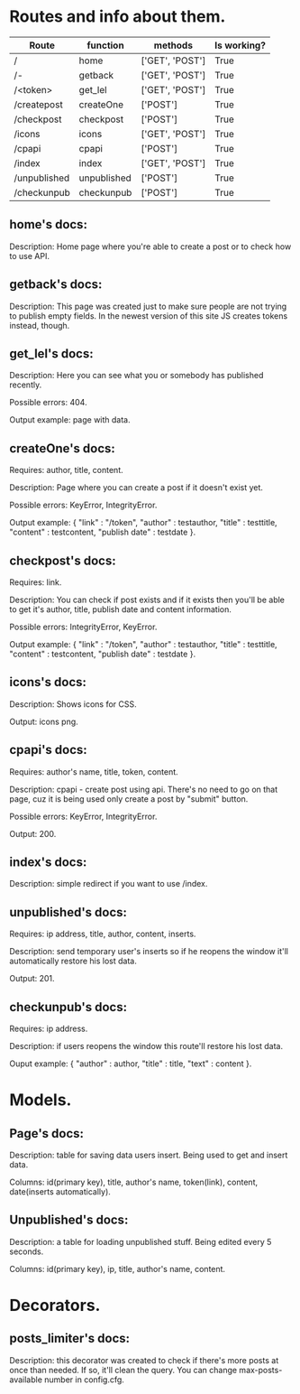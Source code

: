 # Routes and info about them.

| Route | function | methods | Is working? |
| ------------- | -------- | -------- | -------- |
| / | home | ['GET', 'POST'] | True |
| /- | getback | ['GET', 'POST'] | True |
| /\<token\> | get_lel | ['GET', 'POST'] | True |
| /createpost | createOne | ['POST'] | True |
| /checkpost | checkpost | ['POST'] | True |
| /icons | icons | ['GET', 'POST'] | True |
| /cpapi | cpapi | ['POST'] | True |
| /index | index | ['GET', 'POST'] | True |
| /unpublished | unpublished | ['POST'] | True |
| /checkunpub | checkunpub | ['POST'] | True |

## home's docs:

Description: Home page where you're able to create a post or to check how to use API.


## getback's docs:

Description: This page was created just to make sure people are not trying to publish empty fields. In the newest version of this site JS creates tokens instead, though.


## get_lel's docs:

Description: Here you can see what you or somebody has published recently.

Possible errors: 404.

Output example: page with data.


## createOne's docs:

Requires: author, title, content.

Description: Page where you can create a post if it doesn't exist yet.

Possible errors: KeyError, IntegrityError.

Output example: { "link" : "/token", "author" : testauthor, "title" : testtitle, "content" : testcontent, "publish date" : testdate }.


## checkpost's docs:

Requires: link.

Description: You can check if post exists and if it exists then you'll be able to get it's author, title, publish date and content information.

Possible errors: IntegrityError, KeyError.

Output example: { "link" : "/token", "author" : testauthor, "title" : testtitle, "content" : testcontent, "publish date" : testdate }.


## icons's docs:

Description: Shows icons for CSS.

Output: icons png.


## cpapi's docs:

Requires: author's name, title, token, content.

Description: cpapi - create post using api. There's no need to go on that page, cuz it is being used only create a post by "submit" button.

Possible errors: KeyError, IntegrityError.

Output: 200.


## index's docs:

Description: simple redirect if you want to use /index.


## unpublished's docs:

Requires: ip address, title, author, content, inserts.

Description: send temporary user's inserts so if he reopens the window it'll automatically restore his lost data.

Output: 201.


## checkunpub's docs:

Requires: ip address.

Description: if users reopens the window this route'll restore his lost data.

Ouput example: { "author" : author, "title" : title, "text" : content }.



# Models.

## Page's docs:

Description: table for saving data users insert. Being used to get and insert data.

Columns: id(primary key), title, author's name, token(link), content, date(inserts automatically).


## Unpublished's docs:

Description: a table for loading unpublished stuff. Being edited every 5 seconds.

Columns: id(primary key), ip, title, author's name, content.


# Decorators.


## posts_limiter's docs:

Description: this decorator was created to check if there's more posts at once than needed. If so, it'll clean the query. You can change max-posts-available number in config.cfg.

